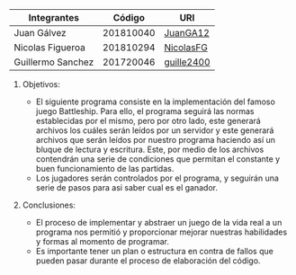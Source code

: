 |Integrantes|Código|URI|
|-----------|------|---|
|Juan Gálvez|201810040|[JuanGA12](https://github.com/JuanGA12)
|Nicolas Figueroa|201810294|[NicolasFG](https://github.com/NicolasFG)
|Guillermo Sanchez|201720046|[guille2400](https://github.com/guille2400)


1. Objetivos:
   - El siguiente programa consiste en la implementación del famoso juego Battleship.
Para ello, el programa seguirá las normas establecidas por el mismo, pero por otro lado, este
generará archivos los cuáles serán leídos por un servidor y este generará archivos que serán leídos
por nuestro programa haciendo así un bluque de lectura y escritura. Este, por medio de los archivos 
contendrán una serie de condiciones que permitan el constante y buen funcionamiento de las partidas. 
   - Los jugadores serán controlados por el programa, y seguirán una serie de pasos para asi saber cual es el ganador.
     
2. Conclusiones:
   - El proceso de implementar y abstraer un juego de la vida real a un programa nos permitió y proporcionar mejorar nuestras habilidades y formas al momento de programar.
   - Es importante tener un plan o estructura en contra de fallos que pueden pasar durante el proceso de elaboración del código.



